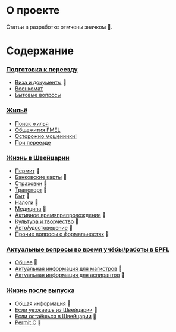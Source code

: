 # О проекте

Статьи в разработке отмчены значком 🔄.

# Содержание

### [Подготовка к переезду](./docs/moving/index.md)
* [Виза и документы](./docs/moving/виза-и-документы.md) 🔄
* [Военкомат](./docs/moving/военкомат.md)
* [Бытовые вопросы](./docs/moving/бытовые-вопросы.md)

### [Жильё](./docs/housing/index.md)
* [Поиск жилья](./docs/housing/поиск-жилья.md)
* [Общежития FMEL](./docs/housing/общежития-fmel.md)
* [Осторожно мошенники!](./docs/housing/осторожно-мошенники.md)
* [При переезде](./docs/housing/при-переезде.md)

### [Жизнь в Швейцарии](./docs/life/index.md)
* [Пермит](./docs/life/пермит.md) 🔄
* [Банковские карты](./docs/life/банковские-карты.md) 🔄
* [Страховки](./docs/life/страховки.md) 🔄
* [Транспорт](./docs/life/транспорт.md) 🔄
* [Быт](./docs/life/быт.md) 🔄
* [Налоги](./docs/life/налоги.md) 🔄
* [Медицина](./docs/life/медицина.md) 🔄
* [Активное времяпрепровождение](./docs/life/активное-времяпрепровождение.md) 🔄
* [Культура и творчество](./docs/life/культура-и-творчество.md) 🔄
* [Авто/удостоверение](./docs/life/авто-удостоверение.md) 🔄
* [Прочие вопросы о формальностях](./docs/life/прочие-вопросы-о-формальностях.md) 🔄

### [Актуальные вопросы во время учёбы/работы в EPFL](./docs/epfl/index.md)
* [Общее](./docs/epfl/общее.md) 🔄
* [Актуальная информация для магистров](./docs/epfl/информация-для-магистров.md) 🔄
* [Актуальная информация для аспирантов](./docs/epfl/информация-для-аспирантов.md) 🔄

### [Жизнь после выпуска](./docs/graduation/index.md)
* [Общая информация](./docs/graduation/общая-информация.md) 🔄
* [Если уезжаешь из Швейцарии](./docs/graduation/если-уезжаешь.md) 🔄
* [Если остаёшься в Швейцарии](./docs/graduation/если-остаешься.md) 🔄
* [Permit C](./docs/graduation/permit-c.md) 🔄
